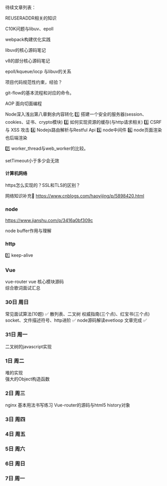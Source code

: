 待续文章列表：

REUSERADDR相关的知识

C10K问题与libuv、epoll

webpack构建优化实践

libuv的核心源码笔记

v8的部分核心源码笔记

epoll/kqueue/iocp 与libuv的关系

项目代码规范性约束，经验？

git-flow的基本流程和对应的命令。

AOP 面向切面编程




Node深入浅出第八章剩余内容转化
1️⃣ 搭建一个安全的服务器(session、cookies、证书、crypto模块)
2️⃣ 如何实现资源的缓存(与http请求相关)
3️⃣ CSRF 与 XSS 攻击
4️⃣ Nodejs路由解析与Restful Api
5️⃣ node中间件
6️⃣ node页面渲染也后端渲染

7️⃣ worker_thread与web_worker的比较。

setTimeout小于多少会无效



#### 计算机网络
https怎么实现的？SSL和TLS的区别？ 

网络知识补充
https://www.cnblogs.com/haoyijing/p/5898420.html


### node
https://www.jianshu.com/p/3416a0bf309c

node buffer作用与理解



### http
1️⃣ keep-alive


### Vue
vue-router
vue 核心模块源码  
综合歌词面试汇总  



### 30日 周日
常见面试算法(10题)  ✅ 
散列表、二叉树
权威指南(三个点)、红宝书(三个点)  
socket、文件描述符号、http进阶 ✅ 
node源码解读evetloop 文章完成  ✅ 




### 31日 周一
二叉树的javascript实现 




### 1日 周二
堆的实现  
强大的Object构造函数  


### 2日 周三
nginx 基本用法书写练习
Vue-router的源码与html5 history对象

### 3日 周四


### 4日 周五


###  5日 周六



###  6日  周日


###  7日 周一

